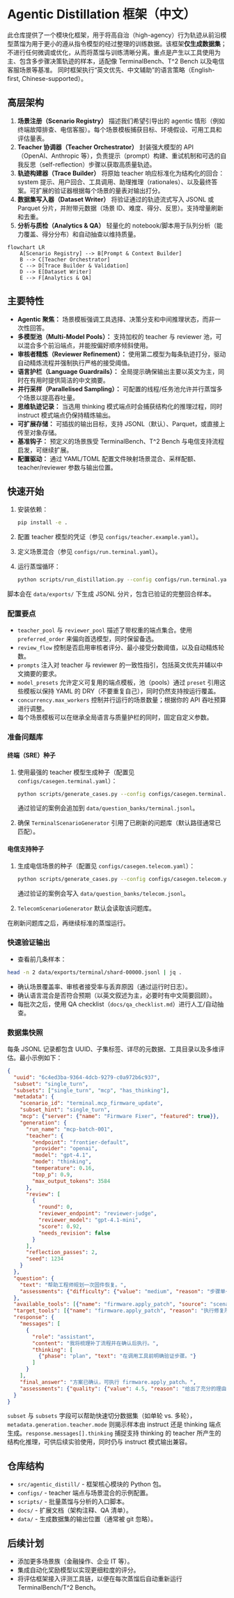 # Agentic Distillation 框架（中文）

此仓库提供了一个模块化框架，用于将高自治（high-agency）行为轨迹从前沿模型蒸馏为用于更小的遵从指令模型的经过整理的训练数据。该框架**仅生成数据集**；不进行任何微调或优化，从而将蒸馏与训练清晰分离。重点是产生以工具使用为主、包含多步骤决策轨迹的样本，适配像 TerminalBench、T^2 Bench 以及电信客服场景等基准。
同时框架执行“英文优先、中文辅助”的语言策略（English-first, Chinese-supported）。

## 高层架构

1. **场景注册（Scenario Registry）**
   描述我们希望引导出的 agentic 情形（例如终端故障排查、电信客服）。每个场景模板捕获目标、环境假设、可用工具和评估量表。
2. **Teacher 协调器（Teacher Orchestrator）**
   封装强大模型的 API（OpenAI、Anthropic 等），负责提示（prompt）构建、重试机制和可选的自我反思（self-reflection）步骤以获取高质量轨迹。
3. **轨迹构建器（Trace Builder）**
   将原始 teacher 响应标准化为结构化的回合：system 提示、用户回合、工具调用、助理推理（rationales）、以及最终答案。可扩展的验证器根据每个场景的量表对输出打分。
4. **数据集写入器（Dataset Writer）**
   将验证通过的轨迹流式写入 JSONL 或 Parquet 分片，并附带元数据（场景 ID、难度、得分、反思）。支持增量刷新和去重。
5. **分析与质检（Analytics & QA）**
   轻量化的 notebook/脚本用于队列分析（能力覆盖、得分分布）和自动抽查以维持质量。

```mermaid
flowchart LR
    A[Scenario Registry] --> B[Prompt & Context Builder]
    B --> C[Teacher Orchestrator]
    C --> D[Trace Builder & Validation]
    D --> E[Dataset Writer]
    E --> F[Analytics & QA]
```

## 主要特性

- **Agentic 聚焦：** 场景模板强调工具选择、决策分支和中间推理状态，而非一次性回答。
- **多模型池（Multi-Model Pools）：** 支持加权的 teacher 与 reviewer 池，可以混合多个前沿端点，并能按偏好顺序倾斜使用。
- **审核者精炼（Reviewer Refinement）：** 使用第二模型为每条轨迹打分，驱动自动精炼流程并强制执行严格的接受阈值。
- **语言护栏（Language Guardrails）：** 全局提示确保输出主要以英文为主，同时在有用时提供简洁的中文摘要。
- **并行采样（Parallelised Sampling）：** 可配置的线程/任务池允许并行蒸馏多个场景以提高吞吐量。
- **思维轨迹记录：** 当选用 thinking 模式端点时会捕获结构化的推理过程，同时 instruct 模式端点仍保持精炼输出。
- **可扩展存储：** 可插拔的输出目标，支持 JSONL（默认）、Parquet，或直接上传至对象存储。
- **基准钩子：** 预定义的场景族受 TerminalBench、T^2 Bench 与电信支持流程启发，可继续扩展。
- **配置驱动：** 通过 YAML/TOML 配置文件映射场景混合、采样配额、teacher/reviewer 参数与输出位置。

## 快速开始

1. 安装依赖：

   ```bash
   pip install -e .
   ```

2. 配置 teacher 模型的凭证（参见 `configs/teacher.example.yaml`）。
3. 定义场景混合（参见 `configs/run.terminal.yaml`）。
4. 运行蒸馏循环：

   ```bash
   python scripts/run_distillation.py --config configs/run.terminal.yaml
   ```

脚本会在 `data/exports/` 下生成 JSONL 分片，包含已验证的完整回合样本。

### 配置要点

- `teacher_pool` 与 `reviewer_pool` 描述了带权重的端点集合。使用 `preferred_order` 来偏向首选模型，同时保留备选。
- `review_flow` 控制是否启用审核者评分、最小接受分数阈值，以及自动精炼轮数。
- `prompts` 注入对 teacher 与 reviewer 的一致性指引，包括英文优先并辅以中文摘要的要求。
- `model_presets` 允许定义可复用的端点模板，池（pools）通过 `preset` 引用这些模板以保持 YAML 的 DRY（不要重复自己），同时仍然支持按运行覆盖。
- `concurrency.max_workers` 控制并行运行的场景数量；根据你的 API 吞吐预算进行调整。
- 每个场景模板可以在继承全局语言与质量护栏的同时，固定自定义参数。

### 准备问题库

#### 终端（SRE）种子

1. 使用最强的 teacher 模型生成种子（配置见 `configs/casegen.terminal.yaml`）：

   ```bash
   python scripts/generate_cases.py --config configs/casegen.terminal.yaml
   ```

   通过验证的案例会追加到 `data/question_banks/terminal.jsonl`。

2. 确保 `TerminalScenarioGenerator` 引用了已刷新的问题库（默认路径通常已匹配）。

#### 电信支持种子

1. 生成电信场景的种子（配置见 `configs/casegen.telecom.yaml`）：

   ```bash
   python scripts/generate_cases.py --config configs/casegen.telecom.yaml
   ```

   通过验证的案例会写入 `data/question_banks/telecom.jsonl`。

2. `TelecomScenarioGenerator` 默认会读取该问题库。

在刷新问题库之后，再继续标准的蒸馏运行。

### 快速验证输出

- 查看前几条样本：

```bash
head -n 2 data/exports/terminal/shard-00000.jsonl | jq .
```
 
- 确认场景覆盖率、审核者接受率与丢弃原因（通过运行时日志）。
- 确认语言混合是否符合预期（以英文叙述为主，必要时有中文简要回顾）。
- 每批次之后，使用 QA checklist（`docs/qa_checklist.md`）进行人工/自动抽查。

### 数据集快照

每条 JSONL 记录都包含 UUID、子集标签、详尽的元数据、工具目录以及多维评估。最小示例如下：

```json
{
  "uuid": "6c4ed3ba-9364-4dcb-9279-c0a972b6c937",
  "subset": "single_turn",
  "subsets": ["single_turn", "mcp", "has_thinking"],
  "metadata": {
    "scenario_id": "terminal.mcp_firmware_update",
    "subset_hint": "single_turn",
    "mcp": {"server": {"name": "Firmware Fixer", "featured": true}},
    "generation": {
      "run_name": "mcp-batch-001",
      "teacher": {
        "endpoint": "frontier-default",
        "provider": "openai",
        "model": "gpt-4.1",
        "mode": "thinking",
        "temperature": 0.16,
        "top_p": 0.9,
        "max_output_tokens": 3584
      },
      "review": [
        {
          "round": 0,
          "reviewer_endpoint": "reviewer-judge",
          "reviewer_model": "gpt-4.1-mini",
          "score": 0.92,
          "needs_revision": false
        }
      ],
      "reflection_passes": 2,
      "seed": 1234
    }
  },
  "question": {
    "text": "帮助工程师规划一次固件恢复。",
    "assessments": {"difficulty": {"value": "medium", "reason": "步骤单一但包含技术约束。"}}
  },
  "available_tools": [{"name": "firmware.apply_patch", "source": "scenario.tools"}],
  "target_tools": [{"name": "firmware.apply_patch", "reason": "执行修复所需的关键工具。"}],
  "response": {
    "messages": [
      {
        "role": "assistant",
        "content": "我将梳理补丁流程并在确认后执行。",
        "thinking": [
          {"phase": "plan", "text": "在调用工具前明确验证步骤。"}
        ]
      }
    ],
    "final_answer": "方案已确认，可执行 firmware.apply_patch。",
    "assessments": {"quality": {"value": 4.5, "reason": "给出了充分的理由与工具说明。"}}
  }
}
```

`subset` 与 `subsets` 字段可以帮助快速切分数据集（如单轮 vs. 多轮），`metadata.generation.teacher.mode` 则揭示样本由 instruct 还是 thinking 端点生成。`response.messages[].thinking` 捕捉支持 thinking 的 teacher 所产生的结构化推理，可供后续实验使用，同时仍与 instruct 模式输出兼容。

## 仓库结构

- `src/agentic_distill/` - 框架核心模块的 Python 包。
- `configs/` - teacher 端点与场景混合的示例配置。
- `scripts/` - 批量蒸馏与分析的入口脚本。
- `docs/` - 扩展文档（架构注释、QA 清单）。
- `data/` - 生成数据集的输出位置（通常被 git 忽略）。

## 后续计划

- 添加更多场景族（金融操作、企业 IT 等）。
- 集成自动化奖励模型以实现更细粒度的评分。
- 将评估框架接入评测工具链，以便在每次蒸馏后自动重新运行 TerminalBench/T^2 Bench。

